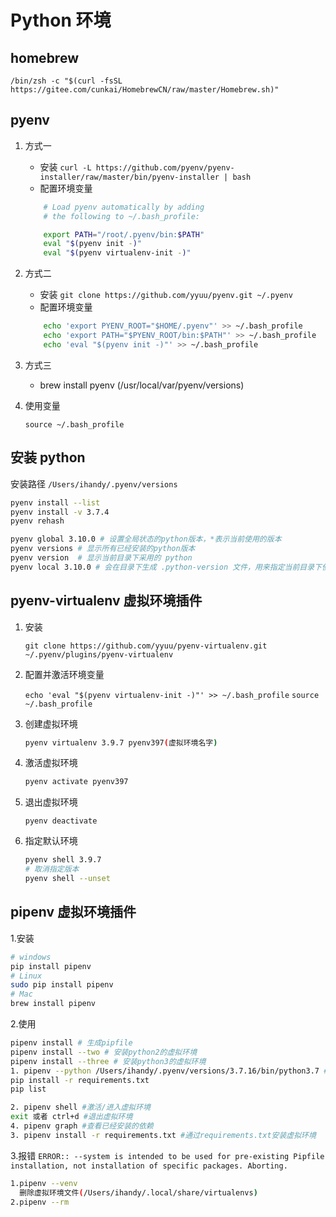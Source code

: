 # Python 环境

## homebrew

`/bin/zsh -c "$(curl -fsSL https://gitee.com/cunkai/HomebrewCN/raw/master/Homebrew.sh)"`

## pyenv

1. 方式一

    - 安装 `curl -L https://github.com/pyenv/pyenv-installer/raw/master/bin/pyenv-installer | bash`
    - 配置环境变量

    ```sh
        # Load pyenv automatically by adding
        # the following to ~/.bash_profile:

        export PATH="/root/.pyenv/bin:$PATH"
        eval "$(pyenv init -)"
        eval "$(pyenv virtualenv-init -)"
    ```

2. 方式二

    - 安装 `git clone https://github.com/yyuu/pyenv.git ~/.pyenv`
    - 配置环境变量

    ```sh
        echo 'export PYENV_ROOT="$HOME/.pyenv"' >> ~/.bash_profile
        echo 'export PATH="$PYENV_ROOT/bin:$PATH"' >> ~/.bash_profile
        echo 'eval "$(pyenv init -)"' >> ~/.bash_profile

    ```

3. 方式三

    - brew install pyenv (/usr/local/var/pyenv/versions)

4. 使用变量
    ```
    source ~/.bash_profile
    ```

## 安装 python

<!-- http://haimait.top/docs/python/ubuntu-install-python -->

安装路径 `/Users/ihandy/.pyenv/versions`

```sh
pyenv install --list
pyenv install -v 3.7.4
pyenv rehash

pyenv global 3.10.0 # 设置全局状态的python版本，*表示当前使用的版本
pyenv versions # 显示所有已经安装的python版本
pyenv version  # 显示当前目录下采用的 python
pyenv local 3.10.0 # 会在目录下生成 .python-version 文件，用来指定当前目录下使用python的版本
```

## pyenv-virtualenv 虚拟环境插件

1. 安装

    `git clone https://github.com/yyuu/pyenv-virtualenv.git ~/.pyenv/plugins/pyenv-virtualenv`

2. 配置并激活环境变量

    `echo 'eval "$(pyenv virtualenv-init -)"' >> ~/.bash_profile`
    `source ~/.bash_profile`

3. 创建虚拟环境
    ```sh
    pyenv virtualenv 3.9.7 pyenv397(虚拟环境名字)
    ```
4. 激活虚拟环境
    ```sh
    pyenv activate pyenv397
    ```
5. 退出虚拟环境
    ```
    pyenv deactivate
    ```
6. 指定默认环境
    ```sh
    pyenv shell 3.9.7
    # 取消指定版本
    pyenv shell --unset
    ```

## pipenv 虚拟环境插件

1.安装

```bash
# windows
pip install pipenv
# Linux
sudo pip install pipenv
# Mac
brew install pipenv
```

2.使用

```bash
pipenv install # 生成pipfile
pipenv install --two # 安装python2的虚拟环境
pipenv install --three # 安装python3的虚拟环境
1. pipenv --python /Users/ihandy/.pyenv/versions/3.7.16/bin/python3.7 # 虚拟环境路径/Users/ihandy/.local/share/virtualenvs
pip install -r requirements.txt
pip list

2. pipenv shell #激活/进入虚拟环境
exit 或者 ctrl+d #退出虚拟环境
4. pipenv graph #查看已经安装的依赖
3. pipenv install -r requirements.txt #通过requirements.txt安装虚拟环境
```

3.报错
`ERROR:: --system is intended to be used for pre-existing Pipfile installation, not installation of specific packages. Aborting.`

```bash
1.pipenv --venv
  删除虚拟环境文件(/Users/ihandy/.local/share/virtualenvs)
2.pipenv --rm

```
